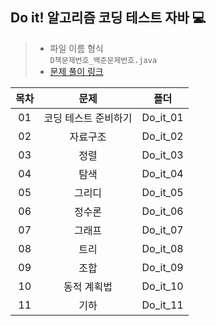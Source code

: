 ## Do it! 알고리즘 코딩 테스트 자바 💻
> - 파일 이름 형식 <br> `D책문제번호_백준문제번호.java`
> - [문제 풀이 링크](https://gaga-kim.tistory.com/1512)

| 목차 | 문제 | 폴더 |
| :-: | :-: | :-: |
| 01 | 코딩 테스트 준비하기 | Do_it_01 |
| 02 | 자료구조 | Do_it_02 |
| 03 | 정렬 | Do_it_03 |
| 04 | 탐색 | Do_it_04 |
| 05 | 그리디 | Do_it_05 |
| 06 | 정수론 | Do_it_06 |
| 07 | 그래프 | Do_it_07 |
| 08 | 트리 | Do_it_08 |
| 09 | 조합 | Do_it_09 |
| 10 | 동적 계획법	 | Do_it_10 |
| 11 | 기하 | Do_it_11 |
